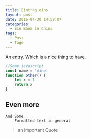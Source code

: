```yaml
---
title: Eintrag eins
layout: post
date: 2016-04-30 14:59:07
categories:
  - Ein Baum in China
tags:
  - Post
  - Tage
---
```


An entry. Which is a nice thing to have.

```javascript
//Some javascript
const name = 'mine'
function other() {
	let x = 1
	return x
}
```

## Even more

```
And Some
    Formatted text in general
```

> an important Quote
